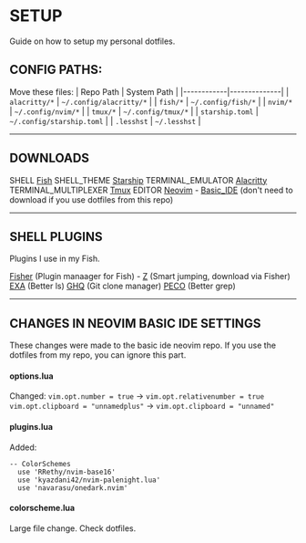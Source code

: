 # SETUP
Guide on how to setup my personal dotfiles.

## CONFIG PATHS:
Move these files:
| Repo Path  | System Path  |
|------------|--------------|
| `alacritty/*` | `~/.config/alacritty/*` |
| `fish/*`  | `~/.config/fish/*` |
| `nvim/*`  | `~/.config/nvim/*` |
| `tmux/*`  | `~/.config/tmux/*` |
| `starship.toml` | `~/.config/starship.toml` |
| `.lesshst` | `~/.lesshst` |

---
## DOWNLOADS

SHELL [Fish](https://github.com/fish-shell/fish-shell) 
SHELL_THEME [Starship](https://starship.rs/)
TERMINAL_EMULATOR [Alacritty](https://github.com/alacritty/alacritty)
TERMINAL_MULTIPLEXER [Tmux](https://github.com/tmux/tmux)
EDITOR [Neovim](https://github.com/neovim/neovim)
	- [Basic_IDE](https://github.com/LunarVim/nvim-basic-ide) (don't need to download if you use dotfiles from this repo)

---
## SHELL PLUGINS
Plugins I use in my Fish.

[Fisher](https://github.com/jorgebucaran/fisher) (Plugin manaager for Fish)
	- [Z](https://github.com/jethrokuan/z) (Smart jumping, download via Fisher)
[EXA](https://github.com/ogham/exa) (Better ls)
[GHQ](https://github.com/x-motemen/ghq) (Git clone manager)
[PECO](https://github.com/peco/peco) (Better grep)

---
## CHANGES IN NEOVIM BASIC IDE SETTINGS
These changes were made to the basic ide neovim repo. If you use the dotfiles from my repo, you can ignore this part.

#### options.lua
Changed:
`vim.opt.number = true` -> `vim.opt.relativenumber = true`
`vim.opt.clipboard = "unnamedplus"` -> `vim.opt.clipboard = "unnamed"`

#### plugins.lua
Added:
``` 
-- ColorSchemes
  use 'RRethy/nvim-base16'
  use 'kyazdani42/nvim-palenight.lua'
  use 'navarasu/onedark.nvim'
```

#### colorscheme.lua
Large file change. Check dotfiles.

